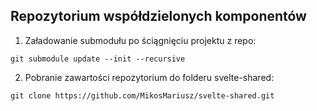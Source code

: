 ## Repozytorium współdzielonych komponentów

1.  Załadowanie submodułu po ściągnięciu projektu z repo:

```
git submodule update --init --recursive
```

2. Pobranie zawartości repozytorium do folderu svelte-shared:

```
git clone https://github.com/MikosMariusz/svelte-shared.git
```
